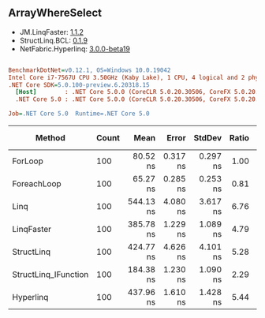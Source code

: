 ﻿## ArrayWhereSelect

- JM.LinqFaster: [1.1.2](https://www.nuget.org/packages/JM.LinqFaster/1.1.2)
- StructLinq.BCL: [0.1.9](https://www.nuget.org/packages/StructLinq.BCL/0.1.9)
- NetFabric.Hyperlinq: [3.0.0-beta19](https://www.nuget.org/packages/NetFabric.Hyperlinq/3.0.0-beta19)

``` ini

BenchmarkDotNet=v0.12.1, OS=Windows 10.0.19042
Intel Core i7-7567U CPU 3.50GHz (Kaby Lake), 1 CPU, 4 logical and 2 physical cores
.NET Core SDK=5.0.100-preview.6.20318.15
  [Host]        : .NET Core 5.0.0 (CoreCLR 5.0.20.30506, CoreFX 5.0.20.30506), X64 RyuJIT
  .NET Core 5.0 : .NET Core 5.0.0 (CoreCLR 5.0.20.30506, CoreFX 5.0.20.30506), X64 RyuJIT

Job=.NET Core 5.0  Runtime=.NET Core 5.0  

```
|               Method | Count |      Mean |    Error |   StdDev | Ratio | RatioSD |  Gen 0 | Gen 1 | Gen 2 | Allocated |
|--------------------- |------ |----------:|---------:|---------:|------:|--------:|-------:|------:|------:|----------:|
|              ForLoop |   100 |  80.52 ns | 0.317 ns | 0.297 ns |  1.00 |    0.00 |      - |     - |     - |         - |
|          ForeachLoop |   100 |  65.27 ns | 0.285 ns | 0.253 ns |  0.81 |    0.00 |      - |     - |     - |         - |
|                 Linq |   100 | 544.13 ns | 4.080 ns | 3.617 ns |  6.76 |    0.04 | 0.0496 |     - |     - |     104 B |
|           LinqFaster |   100 | 385.78 ns | 1.229 ns | 1.089 ns |  4.79 |    0.02 | 0.3095 |     - |     - |     648 B |
|           StructLinq |   100 | 424.77 ns | 4.626 ns | 4.101 ns |  5.28 |    0.05 |      - |     - |     - |         - |
| StructLinq_IFunction |   100 | 184.38 ns | 1.230 ns | 1.090 ns |  2.29 |    0.02 |      - |     - |     - |         - |
|            Hyperlinq |   100 | 437.96 ns | 1.610 ns | 1.428 ns |  5.44 |    0.03 |      - |     - |     - |         - |
